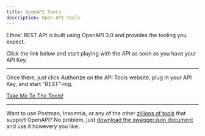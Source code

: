 ```yaml
---
title: OpenAPI Tools
description: Open API Tools
---
```


Ethos' REST API is built using OpenAPI 3.0 and provides the tooling you expect.  

Click the link below and start playing with the API as soon as you have your API Key.  

---

Once there, just click Authorize on the API Tools website, plug in your API Key, and start "REST"-ing.

[Take Me To The Tools!](https://api-docs.ethoswallet.xyz)

---

Want to use Postman, Insomnia, or any of the other [zillions of tools](https://openapi.tools/) that support OpenAPI?  No problem, just [download the swagger.json document](https://api-docs.ethoswallet.xyz/swagger.json) and use it howevery you like.
